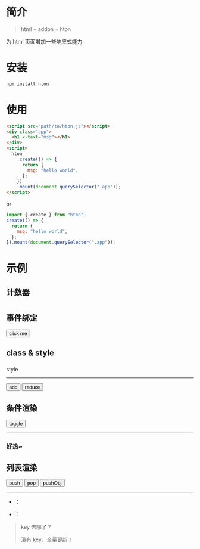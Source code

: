 # 简介

> html + addon = hton

为 html 页面增加一些响应式能力

# 安装

```bash
npm install hton
```

# 使用

```html
<script src="path/to/hton.js"></script>
<div class="app">
  <h1 x-text="msg"></h1>
</div>
<script>
  hton
    .create(() => {
      return {
        msg: "hello world",
      };
    })
    .mount(document.querySelector(".app"));
</script>
```

or

```js
import { create } from "hton";
create(() => {
  return {
    msg: "hello world",
  };
}).mount(document.querySelector(".app"));
```

# 示例

## 计数器

<code-box src="./snippets/count.js">
  <div class="demo-count">
    <h1 x-text="'count ：'+count"></h1>
  </div>
</code-box>

## 事件绑定

<code-box src="./snippets/event.js">
  <div class="demo-event">
    <button x-on="{click}">click me</button>
  </div>
</code-box>

## class & style

<code-box src="./snippets/style.js">
  <div class="demo-style">
    <h3 x-text="count"></h3>
    <div x-style="style">style</div>
    <hr/>
    <button x-on="{click:add}">add</button>
    <button x-on="{click:reduce}">reduce</button>

  </div>
</code-box>

## 条件渲染

<code-box src="./snippets/if.js">
  <div class="demo-if">
    <button x-on="{click:toggle}">toggle</button>
    <hr/>
    <h3  x-if="visible">好热~</h3>

  </div>
</code-box>

## 列表渲染

<code-box src="./snippets/for.js">
  <div class="demo-for">
    <button x-on="{click:push}">push</button>
    <button x-on="{click:pop}">pop</button>
    <button x-on="{click:pushObj}">pushObj</button>
    <hr/>
    <ul>
      <li x-for="item,index in list">
        <span x-text="index"></span>
        ：
        <span x-text="item"></span>
      </li>
    </ul>
     <ul>
      <li x-for="v,k in obj">
        <span x-text="k"></span>
        ：
        <span x-text="v"></span>
      </li>
    </ul>

  </div>
</code-box>

> key 去哪了？
>
> 没有 key，全量更新！
